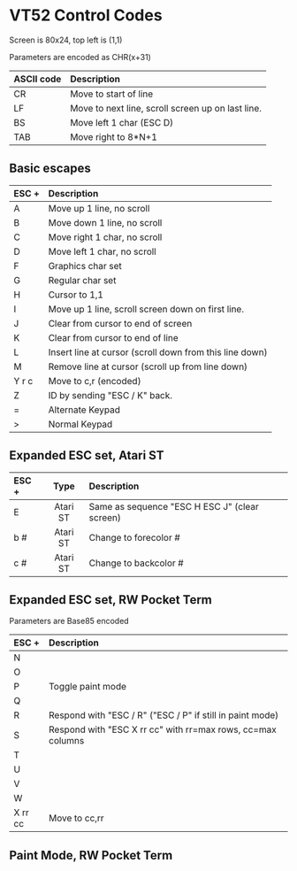 # VT52 Control Codes

Screen is 80x24, top left is (1,1)

Parameters are encoded as CHR(x+31)

ASCII code | Description
:----------|:--------------------------
CR | Move to start of line
LF | Move to next line, scroll screen up on last line.
BS | Move left 1 char (ESC D)
TAB | Move right to 8*N+1

## Basic escapes

|ESC + | Description
|:-----|:--------------------------------
|A | Move up 1 line, no scroll
|B | Move down 1 line, no scroll
|C | Move right 1 char, no scroll
|D | Move left 1 char, no scroll
|F | Graphics char set
|G | Regular char set
|H | Cursor to 1,1
|I | Move up 1 line, scroll screen down on first line.
|J | Clear from cursor to end of screen
|K | Clear from cursor to end of line
|L | Insert line at cursor (scroll down from this line down)
|M | Remove line at cursor (scroll up from line down)
|Y r c | Move to c,r (encoded)
|Z | ID by sending "ESC / K" back.
|= | Alternate Keypad
| > | Normal Keypad

## Expanded ESC set, Atari ST

ESC + | Type | Description
:-----|:----:|:-------------------------
E | Atari ST | Same as sequence "ESC H ESC J" (clear screen)
b # | Atari ST | Change to forecolor #
c # | Atari ST | Change to backcolor #

## Expanded ESC set, RW Pocket Term

Parameters are Base85 encoded

ESC + | Description
:-----|:--------------------
N | 
O |
P | Toggle paint mode
Q |
R | Respond with "ESC / R" ("ESC / P" if still in paint mode)
S | Respond with "ESC X rr cc" with rr=max rows, cc=max columns 
T |
U |
V |
W |
X rr cc | Move to cc,rr

## Paint Mode, RW Pocket Term

